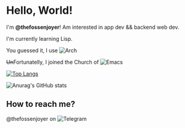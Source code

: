 # Hello, World!

I'm **@thefossenjoyer**!
Am interested in app dev && backend web dev.

I'm currently learning Lisp.

You guessed it, I use ![Arch](https://img.shields.io/badge/Arch%20Linux-1793D1?logo=arch-linux&logoColor=fff&style=for-the-badge)

~~Un~~Fortunatelly, I joined the Church of ![Emacs](https://img.shields.io/badge/Emacs-%237F5AB6.svg?&style=for-the-badge&logo=gnu-emacs&logoColor=white)

[![Top Langs](https://github-readme-stats.vercel.app/api/top-langs/?username=thefossenjoyer&theme=dracula)](https://github.com/anuraghazra/github-readme-stats)

![Anurag's GitHub stats](https://github-readme-stats.vercel.app/api?username=thefossenjoyer&show_icons=true&theme=dracula)


## How to reach me?
@thefossenjoyer on ![Telegram](https://img.shields.io/badge/Telegram-2CA5E0?style=for-the-badge&logo=telegram&logoColor=white)
